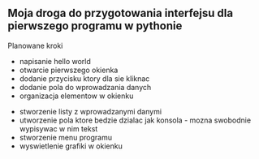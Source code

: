 ## Moja droga do przygotowania interfejsu dla pierwszego programu w pythonie

Planowane kroki
+ napisanie hello world
+ otwarcie pierwszego okienka
+ dodanie przycisku ktory dla sie kliknac
+ dodanie pola do wprowadzania danych
+ organizacja elementow w okienku
- stworzenie listy z wprowadzanymi danymi
- utworzenie pola ktore bedzie dzialac jak konsola - mozna swobodnie wypisywac w nim tekst
- stworzenie menu programu
- wyswietlenie grafiki w okienku
